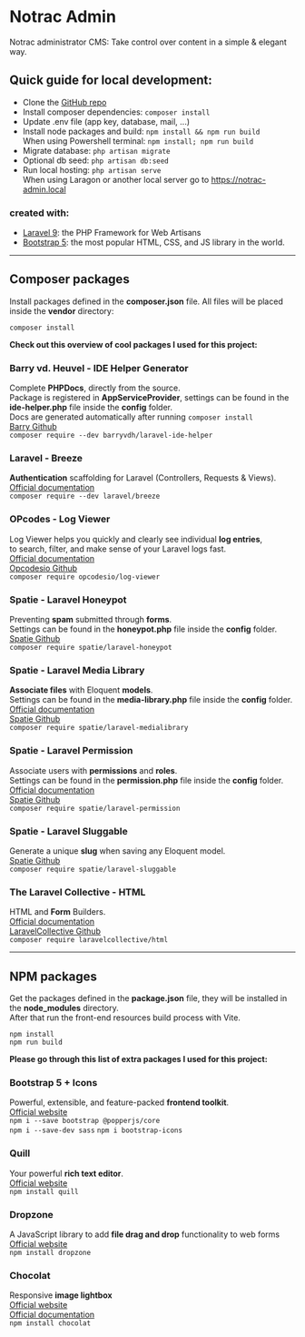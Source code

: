 # Notrac Admin

Notrac administrator CMS: Take control over content in a simple & elegant way.

## Quick guide for local development:

- Clone the [GitHub repo](https://github.com/dj-idfx/notrac-admin)   
- Install composer dependencies: `composer install`   
- Update .env file (app key, database, mail, ...)   
- Install node packages and build: `npm install && npm run build`     
  When using Powershell terminal: `npm install; npm run build`   
- Migrate database: `php artisan migrate`   
- Optional db seed: `php artisan db:seed`   
- Run local hosting: `php artisan serve`   
  When using Laragon or another local server go to https://notrac-admin.local  

### created with:

- [Laravel 9](https://laravel.com/): the PHP Framework for Web Artisans
- [Bootstrap 5](https://getbootstrap.com/): the most popular HTML, CSS, and JS library in the world.

***  

## Composer packages

Install packages defined in the **composer.json** file. All files will be placed inside the **vendor** directory:

```
composer install 
```

**Check out this overview of cool packages I used for this project:**

### Barry vd. Heuvel - IDE Helper Generator

Complete **PHPDocs**, directly from the source.  
Package is registered in **AppServiceProvider**, settings can be found in the **ide-helper.php** file inside the **config** folder.    
Docs are generated automatically after running `composer install`   
[Barry Github](https://github.com/barryvdh/laravel-ide-helper)       
`composer require --dev barryvdh/laravel-ide-helper`  

### Laravel - Breeze

**Authentication** scaffolding for Laravel (Controllers, Requests & Views).   
[Official documentation](https://laravel.com/docs/9.x/starter-kits#breeze-and-blade)    
`composer require --dev laravel/breeze`   

### OPcodes - Log Viewer

Log Viewer helps you quickly and clearly see individual **log entries**,   
to search, filter, and make sense of your Laravel logs fast.  
[Official documentation](https://log-viewer.opcodes.io/docs/2.x)    
[Opcodesio Github](https://github.com/opcodesio/log-viewer)       
`composer require opcodesio/log-viewer`

### Spatie - Laravel Honeypot

Preventing **spam** submitted through **forms**.    
Settings can be found in the **honeypot.php** file inside the **config** folder.   
[Spatie Github](https://github.com/spatie/laravel-honeypot)       
`composer require spatie/laravel-honeypot`

### Spatie - Laravel Media Library

**Associate files** with Eloquent **models**.    
Settings can be found in the **media-library.php** file inside the **config** folder.  
[Official documentation](https://spatie.be/docs/laravel-medialibrary/)    
[Spatie Github](https://github.com/spatie/laravel-medialibrary/)       
`composer require spatie/laravel-medialibrary`  

### Spatie - Laravel Permission

Associate users with **permissions** and **roles**.   
Settings can be found in the **permission.php** file inside the **config** folder.  
[Official documentation](https://spatie.be/docs/laravel-permission/v5)    
[Spatie Github](https://github.com/spatie/laravel-permission)       
`composer require spatie/laravel-permission`   

### Spatie - Laravel Sluggable

Generate a unique **slug** when saving any Eloquent model.    
[Spatie Github](https://github.com/spatie/laravel-sluggable)       
`composer require spatie/laravel-sluggable`   

### The Laravel Collective - HTML

HTML and **Form** Builders.  
[Official documentation](https://laravelcollective.com/docs/6.x/html)    
[LaravelCollective Github](https://github.com/LaravelCollective/html)       
`composer require laravelcollective/html`

***  

## NPM packages

Get the packages defined in the **package.json** file, they will be installed in the **node_modules** directory.  
After that run the front-end resources build process with Vite.

```
npm install  
npm run build
```

**Please go through this list of extra packages I used for this project:**

### Bootstrap 5 + Icons   

Powerful, extensible, and feature-packed **frontend toolkit**.   
[Official website](https://getbootstrap.com/)   
`npm i --save bootstrap @popperjs/core`   
`npm i --save-dev sass`
`npm i bootstrap-icons`

### Quill 

Your powerful **rich text editor**.   
[Official website](https://quilljs.com/)   
`npm install quill`   

### Dropzone

A JavaScript library to add **file drag and drop** functionality to web forms  
[Official website](https://www.dropzone.dev/)   
`npm install dropzone`   

### Chocolat

Responsive **image lightbox**     
[Official website](http://chocolat.insipi.de/)   
[Official documentation](https://chocolat.gitbook.io/chocolat/)   
`npm install chocolat`   
